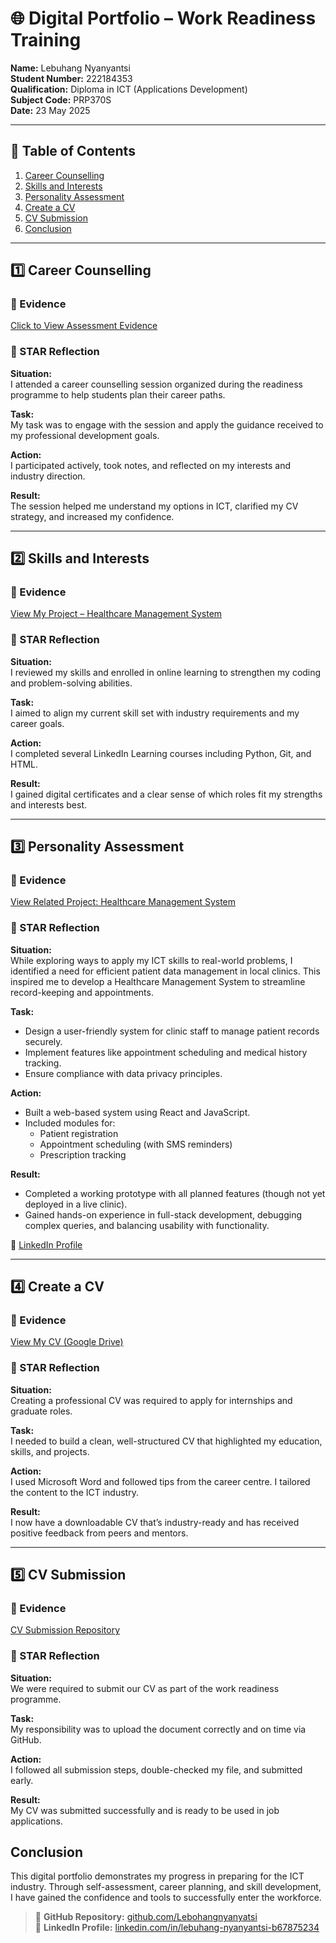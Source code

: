 
# 🌐 Digital Portfolio – Work Readiness Training  

**Name:** Lebuhang Nyanyantsi  
**Student Number:** 222184353  
**Qualification:** Diploma in ICT (Applications Development)  
**Subject Code:** PRP370S  
**Date:** 23 May 2025  

---

## 📌 Table of Contents

1. [Career Counselling](#career-counselling)
2. [Skills and Interests](#skills-and-interests)
3. [Personality Assessment](#personality-assessment)
4. [Create a CV](#create-a-cv)
5. [CV Submission](#cv-submission)
6. [Conclusion](#conclusion)

---

## 1️⃣ Career Counselling

### 📁 Evidence  
[Click to View Assessment Evidence](https://myclassroom.cput.ac.za/ultra/courses/_162232_1/grades/scorm/overview/_3337525_1/column/_1060494_1/attempt/_10698442_1?courseId=_162232_1)

### 🧠 STAR Reflection

**Situation:**  
I attended a career counselling session organized during the readiness programme to help students plan their career paths.

**Task:**  
My task was to engage with the session and apply the guidance received to my professional development goals.

**Action:**  
I participated actively, took notes, and reflected on my interests and industry direction.

**Result:**  
The session helped me understand my options in ICT, clarified my CV strategy, and increased my confidence.

---

## 2️⃣ Skills and Interests

### 📁 Evidence  
[View My Project – Healthcare Management System](https://github.com/Lebohangnyanyatsi/HealthcareManagementSystem)

### 🧠 STAR Reflection

**Situation:**  
I reviewed my skills and enrolled in online learning to strengthen my coding and problem-solving abilities.

**Task:**  
I aimed to align my current skill set with industry requirements and my career goals.

**Action:**  
I completed several LinkedIn Learning courses including Python, Git, and HTML.

**Result:**  
I gained digital certificates and a clear sense of which roles fit my strengths and interests best.

---

## 3️⃣ Personality Assessment

### 📁 Evidence  
[View Related Project: Healthcare Management System](https://github.com/Lebohangnyanyatsi/HealthcareManagementSystem)

### 🧠 STAR Reflection

**Situation:**  
While exploring ways to apply my ICT skills to real-world problems, I identified a need for efficient patient data management in local clinics. This inspired me to develop a Healthcare Management System to streamline record-keeping and appointments.

**Task:**  
- Design a user-friendly system for clinic staff to manage patient records securely.  
- Implement features like appointment scheduling and medical history tracking.  
- Ensure compliance with data privacy principles.

**Action:**  
- Built a web-based system using React and JavaScript.  
- Included modules for:  
  - Patient registration  
  - Appointment scheduling (with SMS reminders)  
  - Prescription tracking  

**Result:**  
- Completed a working prototype with all planned features (though not yet deployed in a live clinic).  
- Gained hands-on experience in full-stack development, debugging complex queries, and balancing usability with functionality.  

🔗 [LinkedIn Profile](https://linkedin.com/in/lebuhang-nyanyantsi-b67875234)

---

## 4️⃣ Create a CV

### 📁 Evidence  
[View My CV (Google Drive)](https://drive.google.com/file/d/1VqYRosS6oQvu6eMkF77FEXkS5vSX6ECW/view?usp=sharing)

### 🧠 STAR Reflection

**Situation:**  
Creating a professional CV was required to apply for internships and graduate roles.

**Task:**  
I needed to build a clean, well-structured CV that highlighted my education, skills, and projects.

**Action:**  
I used Microsoft Word and followed tips from the career centre. I tailored the content to the ICT industry.

**Result:**  
I now have a downloadable CV that’s industry-ready and has received positive feedback from peers and mentors.

---

## 5️⃣ CV Submission

### 📁 Evidence  
[CV Submission Repository](https://github.com/Lebohangnyanyatsi/wil-it2025-cv-tutorial-Lebohangnyanyatsi)

### 🧠 STAR Reflection

**Situation:**  
We were required to submit our CV as part of the work readiness programme.

**Task:**  
My responsibility was to upload the document correctly and on time via GitHub.

**Action:**  
I followed all submission steps, double-checked my file, and submitted early.

**Result:**  
My CV was submitted successfully and is ready to be used in job applications.



##  Conclusion

This digital portfolio demonstrates my progress in preparing for the ICT industry. Through self-assessment, career planning, and skill development, I have gained the confidence and tools to successfully enter the workforce.

> 🔗 **GitHub Repository:** [github.com/Lebohangnyanyatsi](https://github.com/Lebohangnyanyatsi)  
> 🔗 **LinkedIn Profile:** [linkedin.com/in/lebuhang-nyanyantsi-b67875234](https://linkedin.com/in/lebuhang-nyanyantsi-b67875234)
